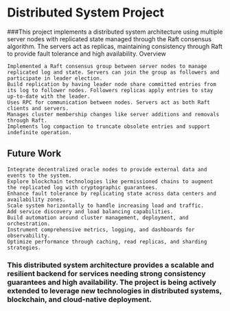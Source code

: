 # Distributed System Project

###This project implements a distributed system architecture using multiple server nodes with replicated state managed through the Raft consensus algorithm. The servers act as replicas, maintaining consistency through Raft to provide fault tolerance and high availability.
Overview

    Implemented a Raft consensus group between server nodes to manage replicated log and state. Servers can join the group as followers and participate in leader election.
    Build replication by having leader node share committed entries from its log to follower nodes. Followers replicas apply entries to stay up-to-date with the leader.
    Uses RPC for communication between nodes. Servers act as both Raft clients and servers.
    Manages cluster membership changes like server additions and removals through Raft.
    Implements log compaction to truncate obsolete entries and support indefinite operation.

## Future Work

    Integrate decentralized oracle nodes to provide external data and events to the system.
    Explore blockchain technologies like permissioned chains to augment the replicated log with cryptographic guarantees.
    Enhance fault tolerance by replicating state across data centers and availability zones.
    Scale system horizontally to handle increasing load and traffic.
    Add service discovery and load balancing capabilities.
    Build automation around cluster management, deployment, and orchestration.
    Instrument comprehensive metrics, logging, and dashboards for observability.
    Optimize performance through caching, read replicas, and sharding strategies.

### This distributed system architecture provides a scalable and resilient backend for services needing strong consistency guarantees and high availability. The project is being actively extended to leverage new technologies in distributed systems, blockchain, and cloud-native deployment.
